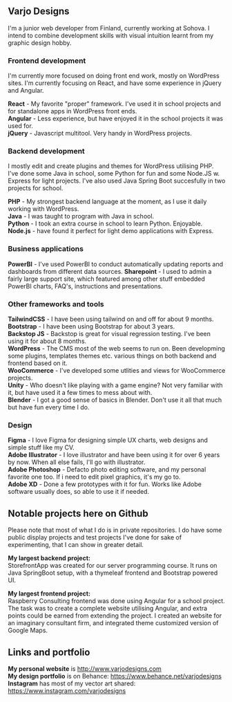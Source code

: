 ## Varjo Designs

I'm a junior web developer from Finland, currently working at Sohova. I intend to combine development skills with visual intuition learnt from my graphic design hobby. 

### Frontend development

I'm currently more focused on doing front end work, mostly on WordPress sites. I'm currently focusing on React, and have some experience in jQuery and Angular. 

**React** - My favorite "proper" framework. I've used it in school projects and for standalone apps in WordPress front ends.   
**Angular** - Less experience, but have enjoyed it in the school projects it was used for.  
**jQuery** - Javascript multitool. Very handy in WordPress projects.  

### Backend development

I mostly edit and create plugins and themes for WordPress utilising PHP. I've done some Java in school, some Python for fun and some Node.JS w. 
Express for light projects. I've also used Java Spring Boot succesfully in two projects for school.  

**PHP** - My strongest backend language at the moment, as I use it daily working with WordPress.  
**Java** - I was taught to program with Java in school.  
**Python** - I took an extra course in school to learn Python. Enjoyable.  
**Node.js** - have found it perfect for light demo applications with Express.  


### Business applications

**PowerBI** - I've used PowerBI to conduct automatically updating reports and dashboards from different data sources.
**Sharepoint** - I used to admin a fairly large support site, which featured among other stuff embedded PowerBI charts, FAQ's, instructions and presentations.   


### Other frameworks and tools

**TailwindCSS** - I have been using tailwind on and off for about 9 months.  
**Bootstrap** - I have been using Bootstrap for about 3 years.  
**Backstop JS** - Backstop is great for visual regression testing. I've been using it for about 8 months.  
**WordPress** - The CMS most of the web seems to run on. Been developming some plugins, templates themes etc. various things on both backend and frontend based on it.  
**WooCommerce** - I've developed some utlities and views for WooCommerce projects.  
**Unity** - Who doesn't like playing with a game engine? Not very familiar with it, but have used it a few times to mess about with.  
**Blender** - I got a good sense of basics in Blender. Don't use it all that much but have fun every time I do.   

### Design 

**Figma** - I love Figma for designing simple UX charts, web designs and simple stuff like my CV.  
**Adobe Illustrator** - I love illustrator and have been using it for over 6 years by now. When all else fails, I'll go with illustrator.  
**Adobe Photoshop** - Defacto photo editing software, and my personal favorite one too. If i need to edit pixel graphics, it's my go to.  
**Adobe XD** - Done a few prototypes with it for fun. Works like Adobe software usually does, so able to use it if needed.  

## Notable projects here on Github
Please note that most of what I do is in private repositories. I do have some public display projects and test projects I've done for sake of experimenting, that I can show in greater detail. 

**My largest backend project:**  
StorefrontApp was created for our server programming course. It runs on Java SpringBoot setup, with a thymeleaf frontend and Bootstrap powered UI. 

**My largest frontend project:**  
Raspberry Consulting frontend was done using Angular for a school project. The task was to create a complete website utilising Angular, and extra points could be earned from extending the project. I created an website for an imaginary consultant firm, and integrated theme customized version of Google Maps. 


## Links and portfolio

**My personal website** is http://www.varjodesigns.com  
**My design portfolio** is on Behance: https://www.behance.net/varjodesigns  
**Instagram** has most of my vector art shared: https://www.instagram.com/varjodesigns
